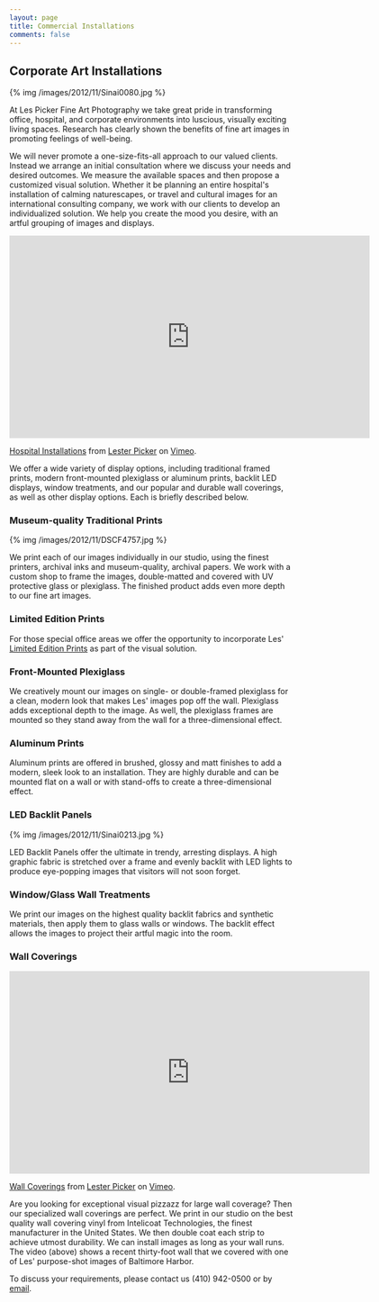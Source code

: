 ```yaml
---
layout: page
title: Commercial Installations
comments: false
---
```


## Corporate Art Installations

{% img /images/2012/11/Sinai0080.jpg %}

At Les Picker Fine Art Photography we take great pride in transforming office, hospital, and corporate environments into luscious, visually exciting living spaces. Research has clearly shown the benefits of fine art images in promoting feelings of well-being. 

We will never promote a one-size-fits-all approach to our valued clients. Instead we arrange an initial consultation where we discuss your needs and desired outcomes. We measure the available spaces and then propose a customized visual solution.  Whether it be planning an entire hospital's installation of calming naturescapes, or travel and cultural images for an international consulting company, we work with our clients to develop an individualized solution. We help you create the mood you desire, with an artful grouping of images and displays.

<iframe src="https://player.vimeo.com/video/163415026" width="640" height="360" frameborder="0" webkitallowfullscreen mozallowfullscreen allowfullscreen></iframe> <p><a href="https://vimeo.com/163415026">Hospital Installations</a> from <a href="https://vimeo.com/user4796650">Lester Picker</a> on <a href="https://vimeo.com">Vimeo</a>.</p> 

We offer a wide variety of display options, including traditional framed prints, modern front-mounted plexiglass or aluminum prints, backlit LED displays, window treatments, and our popular and durable wall coverings, as well as other display options. Each is briefly described below.  

### Museum-quality Traditional Prints

{% img /images/2012/11/DSCF4757.jpg %}

We print each of our images individually in our studio, using the finest printers, archival inks and museum-quality, archival papers. We work with a custom shop to frame the images, double-matted and covered with UV protective glass or plexiglass. The finished product adds even more depth to our fine art images.

### Limited Edition Prints

For those special office areas we offer the opportunity to incorporate Les' [Limited Edition Prints](/limited-edition-prints-d1.html) as part of the visual solution. 

### Front-Mounted Plexiglass

We creatively mount our images on single- or double-framed plexiglass for a clean, modern look that makes Les' images pop off the wall. Plexiglass adds exceptional depth to the image. As well, the plexiglass frames are mounted so they stand away from the wall for a three-dimensional effect. 

### Aluminum Prints

Aluminum prints are offered in brushed, glossy and matt finishes  to add a modern, sleek look to an installation. They are highly durable and can be mounted flat on a wall or with stand-offs to create a three-dimensional effect. 

### LED Backlit Panels

{% img /images/2012/11/Sinai0213.jpg %}

LED Backlit Panels offer the ultimate in trendy, arresting displays. A high graphic fabric is stretched over a frame and evenly backlit with LED lights to produce eye-popping images that visitors will not soon forget.

### Window/Glass Wall Treatments

We print our images on the highest quality backlit fabrics and synthetic materials, then apply them to glass walls or windows. The backlit effect allows the images to project their artful magic into the room. 

### Wall Coverings

<iframe src="https://player.vimeo.com/video/133679502" width="640" height="360" frameborder="0" webkitallowfullscreen mozallowfullscreen allowfullscreen></iframe> <p><a href="https://vimeo.com/133679502">Wall Coverings</a> from <a href="https://vimeo.com/user4796650">Lester Picker</a> on <a href="https://vimeo.com">Vimeo</a>.</p>

Are you looking for exceptional visual pizzazz for large wall coverage? Then our specialized wall coverings are perfect. We print in our studio on the best quality wall covering vinyl from Intelicoat Technologies, the finest manufacturer in the United States. We then double coat each strip to achieve utmost durability. We can install images as long as your wall runs. The video (above) shows a recent thirty-foot wall that we covered with one of Les' purpose-shot images of Baltimore Harbor. 

To discuss your requirements, please contact us (410) 942-0500 or by [email](mailto:lespicker@gmail.com). 